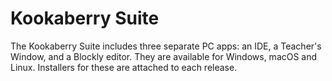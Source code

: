 Kookaberry Suite
================

The Kookaberry Suite includes three separate PC apps: an IDE, a Teacher's
Window, and a Blockly editor.  They are available for Windows, macOS and
Linux.  Installers for these are attached to each release.
